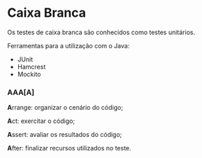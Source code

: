 # Caixa Branca
Os testes de caixa branca são conhecidos como testes unitários.

Ferramentas para a utilização com o Java:
* JUnit
* Hamcrest
* Mockito

### AAA[A]
**A**rrange: organizar o cenário do código;

**A**ct: exercitar o código;

**A**ssert: avaliar os resultados do código;

**A**fter: finalizar recursos utilizados no teste.
